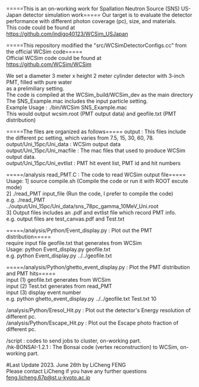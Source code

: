 =====This is an on-working work for Spallation Neutron Source (SNS) US-Japan detector simulation work=====
Our target is to evaluate the detector performance with different photon coverage (pc), size, and materials.  
This code could be found at   
https://github.com/indigo40123/WCSim_USJapan  

=====This repository modified the "src/WCSimDetectorConfigs.cc" from the official WCSim code=====  
Official WCSim code could be found at  
https://github.com/WCSim/WCSim  

We set a diameter 3 meter x height 2 meter cylinder detector with 3-inch PMT, filled with pure water  
as a prelimiliary setting.  
The code is compiled at the WCSim_build/WCSim_dev as the main directory  
The SNS_Example.mac includes the input particle setting.  
Example Usage :  ./bin/WCSim SNS_Example.mac  
This would output wcsim.root (PMT output data) and geofile.txt (PMT distribution)  


=====The files are organized as follows===== 
output : This files include the different pc setting, which varies from 7.5, 15, 30, 60, 78.  
output/Uni_15pc/Uni_data : WCSim output data  
output/Uni_15pc/Uni_macfile : The mac files that used to produce WCSim output data.  
output/Uni_15pc/Uni_evtlist : PMT hit event list, PMT id and hit numbers  

=====/analysis read_PMT.C : The code to read WCSim output file=====  
Usage: 
1] source compile.sh (Compile the code or run it with ROOT excute mode)  
2] ./read_PMT input_file (Run the code, I prefer to compile the code)                                  
e.g. ./read_PMT ../output/Uni_15pc/Uni_data/sns_78pc_gamma_10MeV_Uni.root  
3] Output files includes an .pdf and evtlist file which record PMT info.  
e.g. output files are test_canvas.pdf and Test.txt  

=====/analysis/Python/Event_display.py : Plot out the PMT distribution=====  
require input file geofile.txt that generates from WCSim  
Usage: 
python Event_display.py geofile.txt  
e.g. python Event_display.py ../../geofile.txt  

=====/analysis/Python/ghetto_event_display.py : Plot the PMT distribution and PMT hits=====  
input (1) geofile.txt generates from WCSim  
input (2) Test.txt generates from read_PMT  
input (3) display event number  
e.g. python ghetto_event_display.py ../../geofile.txt Test.txt 10  

/analysis/Python/Eresol_Hit.py : Plot out the detector's Energy resolution of different pc.  
/analysis/Python/Escape_Hit.py : Plot out the Escape photo fraction of different pc.  

/script : codes to send jobs to cluster, on-working part.  
/hk-BONSAI-1.2.1 : The Bonsai code (vertex reconstruction) to WCSim, on-working part.  

#Last Update 2023. June 26th by LiCheng FENG  
Please contact LiCheng if you have any further questions  
feng.licheng.67p@st.u-kyoto.ac.jp  
